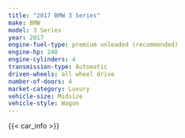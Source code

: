 ```yaml
---
title: "2017 BMW 3 Series"
make: BMW
model: 3 Series
year: 2017
engine-fuel-type: premium unleaded (recommended)
engine-hp: 248
engine-cylinders: 4
transmission-type: Automatic
driven-wheels: all wheel drive
number-of-doors: 4
market-category: Luxury
vehicle-size: Midsize
vehicle-style: Wagon
---
```


{{< car_info >}}
